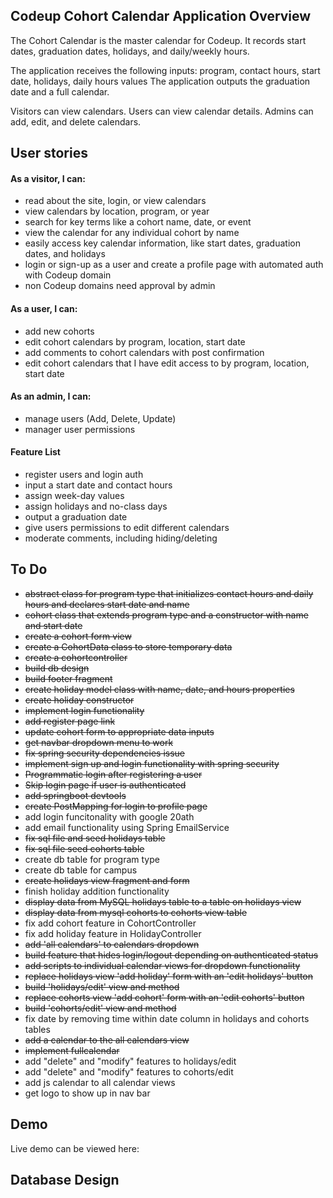 
## Codeup Cohort Calendar Application Overview


The Cohort Calendar is the master calendar for Codeup. 
It records start dates, graduation dates, holidays, and daily/weekly hours.


The application receives the following inputs: program, contact hours, start date, holidays, daily hours values
The application outputs the graduation date and a full calendar.

Visitors can view calendars. Users can view calendar details. Admins can add, edit, and delete calendars.


## User stories

#### As a visitor, I can:
- read about the site, login, or view calendars
- view calendars by location, program, or year
- search for key terms like a cohort name, date, or event
- view the calendar for any individual cohort by name
- easily access key calendar information, like start dates, graduation dates, and holidays
- login or sign-up as a user and create a profile page with automated auth with Codeup domain
- non Codeup domains need approval by admin

#### As a user, I can:
- add new cohorts
- edit cohort calendars by program, location, start date
- add comments to cohort calendars with post confirmation
- edit cohort calendars that I have edit access to by program, location, start date


#### As an admin, I can:
- manage users (Add, Delete, Update)
- manager user permissions

#### Feature List
- register users and login auth
- input a start date and contact hours
- assign week-day values
- assign holidays and no-class days
- output a graduation date
- give users permissions to edit different calendars
- moderate comments, including hiding/deleting

## To Do
- ~~abstract class for program type that initializes contact hours and daily hours and declares start date and name~~
- ~~cohort class that extends program type and a constructor with name and start date~~
- ~~create a cohort form view~~
- ~~create a CohortData class to store temporary data~~
- ~~create a cohortcontroller~~
- ~~build db design~~
- ~~build footer fragment~~
- ~~create holiday model class with name, date, and hours properties~~
- ~~create holiday constructor~~
- ~~implement login functionality~~
- ~~add register page link~~
- ~~update cohort form to appropriate data inputs~~
- ~~get navbar dropdown menu to work~~
- ~~fix spring security dependencies issue~~
- ~~implement sign up and login functionality with spring security~~
- ~~Programmatic login after registering a user~~
- ~~Skip login page if user is authenticated~~
- ~~add springboot devtools~~
- ~~create PostMapping for login to profile page~~
- add login funcitonality with google 20ath
- add email functionality using Spring EmailService
- ~~fix sql file and seed holidays table~~
- ~~fix sql file seed cohorts table~~
- create db table for program type 
- create db table for campus
- ~~create holidays view fragment and form~~
- finish holiday addition functionality
- ~~display data from MySQL holidays table to a table on holidays view~~
- ~~display data from mysql cohorts to cohorts view table~~
- fix add cohort feature in CohortController
- fix add holiday feature in HolidayController
- ~~add 'all calendars' to calendars dropdown~~
- ~~build feature that hides login/logout depending on authenticated status~~
- ~~add scripts to individual calendar views for dropdown functionality~~
- ~~replace holidays view 'add holiday' form with an 'edit holidays' button~~
- ~~build 'holidays/edit' view and method~~
- ~~replace cohorts view 'add cohort' form with an 'edit cohorts' button~~
- ~~build 'cohorts/edit' view and method~~
- fix date by removing time within date column in holidays and cohorts tables
- ~~add a calendar to the all calendars view~~
- ~~implement fullcalendar~~
- add "delete" and "modify" features to holidays/edit
- add "delete" and "modify" features to cohorts/edit
- add js calendar to all calendar views
- get logo to show up in nav bar

## Demo
Live demo can be viewed here:

## Database Design

